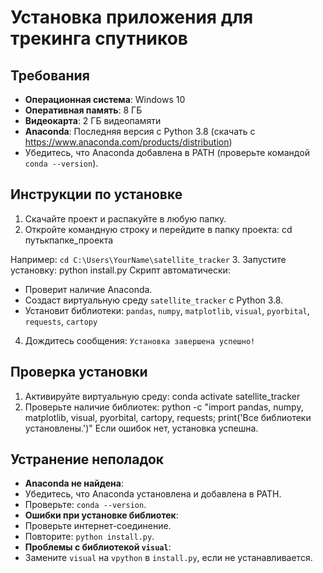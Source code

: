 # Установка приложения для трекинга спутников

## Требования

- **Операционная система**: Windows 10
- **Оперативная память**: 8 ГБ
- **Видеокарта**: 2 ГБ видеопамяти
- **Anaconda**: Последняя версия с Python 3.8 (скачать с https://www.anaconda.com/products/distribution)
- Убедитесь, что Anaconda добавлена в PATH (проверьте командой `conda --version`).

## Инструкции по установке

1. Скачайте проект и распакуйте в любую папку.
2. Откройте командную строку и перейдите в папку проекта:
   cd путь*к*папке_проекта

Например: `cd C:\Users\YourName\satellite_tracker` 3. Запустите установку:
python install.py
Скрипт автоматически:

- Проверит наличие Anaconda.
- Создаст виртуальную среду `satellite_tracker` с Python 3.8.
- Установит библиотеки: `pandas`, `numpy`, `matplotlib`, `visual`, `pyorbital`, `requests`, `cartopy`

4. Дождитесь сообщения: `Установка завершена успешно!`

## Проверка установки

1. Активируйте виртуальную среду:
   conda activate satellite_tracker
2. Проверьте наличие библиотек:
   python -c "import pandas, numpy, matplotlib, visual, pyorbital, cartopy, requests; print('Все библиотеки установлены.')"
   Если ошибок нет, установка успешна.

## Устранение неполадок

- **Anaconda не найдена**:
- Убедитесь, что Anaconda установлена и добавлена в PATH.
- Проверьте: `conda --version`.
- **Ошибки при установке библиотек**:
- Проверьте интернет-соединение.
- Повторите: `python install.py`.
- **Проблемы с библиотекой `visual`**:
- Замените `visual` на `vpython` в `install.py`, если не устанавливается.
